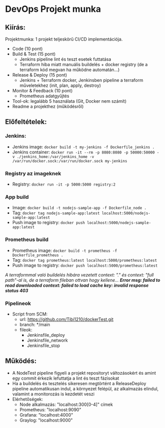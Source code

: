 # DevOps Projekt munka

## Kiírás:

Projektmunka: 1 projekt teljeskörű CI/CD implementációja.
  - Code (10 pont)
  - Build & Test (15 pont)
    - Jenkins pipeline lint és teszt esetek futtatása
    - Terraform hiba miatt manuális buildelés + docker registry (de a terraform kód megvan ha működne automatán...)
  - Release & Deploy (15 pont)
    - Jenkins + Terraform docker, Jenkinsben pipeline a terraform műveletekhez (init, plan, apply, destroy)
  - Monitor & Feedback (10 pont)
    - Prometheus adatgyűjtés
  - Tool-ok: legalább 5 használata (Git, Docker nem számít)
  - Readme a projekthez (működésről)

## Előfeltételek:

### Jenkins: 
- Jenkins image: ```docker build -t my-jenkins -f Dockerfile_jenkins .```
- Jenkins container: ```docker run -it --rm -p 8080:8080 -p 50000:50000 -v ./jenkins_home:/var/jenkins_home -v /var/run/docker.sock:/var/run/docker.sock my-jenkins```

### Registry az imageknek
- Registry: ```docker run -it -p 5000:5000 registry:2```

### App build
- Image: ```docker build -t nodejs-sample-app -f Dockerfile_node .```
- Tag: ```docker tag nodejs-sample-app:latest localhost:5000/nodejs-sample-app:latest```
- Push image to registry: ```docker push localhost:5000/nodejs-sample-app:latest```

### Prometheus build
- Prometheus image: ```docker build -t prometheus -f Dockerfile_prometheus .```
- Tag: ```docker tag prometheus:latest localhost:5000/prometheus:latest```
- Push image to registry: ```docker push localhost:5000/prometheus:latest```

_A terraformmal való buildelés hibára vezetett context: "." és context: "full path"-al is, de a terraform fileban ottvan hogy kellene... <strong>Error msg: failed to read downloaded context: failed to load cache key: invalid response status 403</strong>_

### Pipelineok
- Script from SCM: 
    - url: https://github.com/Tibi1210/dockerTest.git
    - branch: */main
    - fileok: 
      - Jenkinsfile_deploy
      - Jenkinsfile_network
      - Jenkinsfile_stop

## Működés:
- A NodeTest pipeline figyeli a projekt repositoryt változásokért és amint egy commit érkezik lefuttatja a lint és teszt fázisokat
- Ha a buildelés és tesztelés sikeresen megtörtént a ReleaseDeploy pipeline automatikusan indul, a környezet felépül, az alkalmazás elindul, valamint a monitorozás is kezdetét veszi
- Elérhetőségek: 
  - Node alkalmazás: "localhost:300[0-4]" címek
  - Prometheus: "localhost:9090"
  - Grafana: "localhost:4000"
  - Graylog: "localhost:9000"

